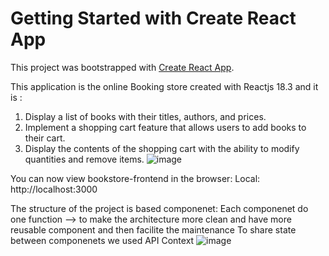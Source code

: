 # Getting Started with Create React App

This project was bootstrapped with [Create React App](https://github.com/facebook/create-react-app).

This application is the online Booking store created with Reactjs 18.3 and it is : 

1.   Display a list of books with their titles, authors, and prices.
2.   Implement a shopping cart feature that allows users to add books to their cart.
3.   Display the contents of the shopping cart with the ability to modify quantities and remove items.
![image](https://github.com/user-attachments/assets/f9bb7942-15fa-4e5c-ac62-b44215868866)


You can now view bookstore-frontend in the browser:
Local:     http://localhost:3000

The structure of the project is based componenet:
Each componenet do  one function --> to make the architecture more clean and have more reusable component  and then facilite the maintenance
To share state between componenets we used API Context
![image](https://github.com/user-attachments/assets/2d27c038-cdc2-4021-8abe-617ca02fdeed)
